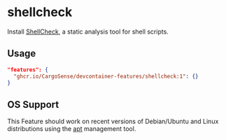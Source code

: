 # shellcheck

Install [ShellCheck](https://www.shellcheck.net), a static analysis tool for shell scripts.

## Usage

```json
"features": {
  "ghcr.io/CargoSense/devcontainer-features/shellcheck:1": {}
}
```

## OS Support

This Feature should work on recent versions of Debian/Ubuntu and Linux distributions using the [apt](https://wiki.debian.org/AptCLI) management tool.
